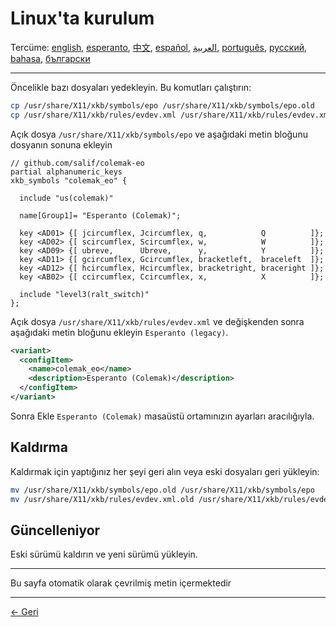 # Linux'ta kurulum

Tercüme: [english](LINUX.md), [esperanto](LINUX.eo.md), [中文](LINUX.zh-CN.md), [español](LINUX.es.md), [العربية](LINUX.ar.md), [português](LINUX.pt.md), [русский](LINUX.ru.md), [bahasa](LINUX.id.md), [български](LINUX.bg.md)

---

Öncelikle bazı dosyaları yedekleyin. Bu komutları çalıştırın:

```bash
cp /usr/share/X11/xkb/symbols/epo /usr/share/X11/xkb/symbols/epo.old
cp /usr/share/X11/xkb/rules/evdev.xml /usr/share/X11/xkb/rules/evdev.xml.old
```

Açık dosya `/usr/share/X11/xkb/symbols/epo` ve aşağıdaki metin bloğunu dosyanın sonuna ekleyin

```
// github.com/salif/colemak-eo
partial alphanumeric_keys
xkb_symbols "colemak_eo" {

  include "us(colemak)"

  name[Group1]= "Esperanto (Colemak)";

  key <AD01> {[ jcircumflex, Jcircumflex, q,            Q          ]};
  key <AD02> {[ scircumflex, Scircumflex, w,            W          ]};
  key <AD09> {[ ubreve,      Ubreve,      y,            Y          ]};
  key <AD11> {[ gcircumflex, Gcircumflex, bracketleft,  braceleft  ]};
  key <AD12> {[ hcircumflex, Hcircumflex, bracketright, braceright ]};
  key <AB02> {[ ccircumflex, Ccircumflex, x,            X          ]};

  include "level3(ralt_switch)"
};
```

Açık dosya `/usr/share/X11/xkb/rules/evdev.xml` ve değişkenden sonra aşağıdaki metin bloğunu ekleyin `Esperanto (legacy)`.

```xml
<variant>
  <configItem>
    <name>colemak_eo</name>
    <description>Esperanto (Colemak)</description>
  </configItem>
</variant>
```

Sonra Ekle `Esperanto (Colemak)` masaüstü ortamınızın ayarları aracılığıyla.

## Kaldırma

Kaldırmak için yaptığınız her şeyi geri alın veya eski dosyaları geri yükleyin:

```bash
mv /usr/share/X11/xkb/symbols/epo.old /usr/share/X11/xkb/symbols/epo
mv /usr/share/X11/xkb/rules/evdev.xml.old /usr/share/X11/xkb/rules/evdev.xml
```

## Güncelleniyor

Eski sürümü kaldırın ve yeni sürümü yükleyin.

---

Bu sayfa otomatik olarak çevrilmiş metin içermektedir

---

[← Geri](./README.tr.md)
